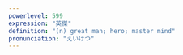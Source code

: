 ```yaml
---
powerlevel: 599
expression: "英傑"
definition: "(n) great man; hero; master mind"
pronunciation: "えいけつ"
---
```

